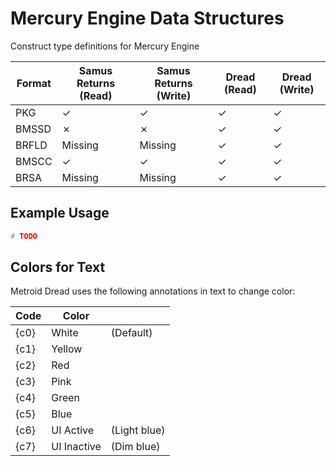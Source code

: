 # Mercury Engine Data Structures
Construct type definitions for Mercury Engine

| Format   | Samus Returns (Read) | Samus Returns (Write) | Dread (Read) | Dread (Write) |
| -------- |----------------------| --------------------- | ------------ | ------------- |
| PKG      | &check;              | &check;               | &check;      | &check;       |
| BMSSD    | &cross;              | &cross;               | &check;      | &check;       |
| BRFLD    | Missing              | Missing               | &check;      | &check;       |
| BMSCC    | &check;              | &check;               | &check;      | &check;       |
| BRSA     | Missing              | Missing               | &check;      | &check;       |


## Example Usage

```python
# TODO
```

## Colors for Text

Metroid Dread uses the following annotations in text to change color:

| Code | Color       |              | 
|------|-------------|--------------|
| {c0} | White       | (Default)    |
| {c1} | Yellow      |              | 	
| {c2} | Red         |              | 
| {c3} | Pink        |              | 
| {c4} | Green       |              | 
| {c5} | Blue        |              | 
| {c6} | UI Active   | (Light blue) | 
| {c7} | UI Inactive | (Dim blue)   |
